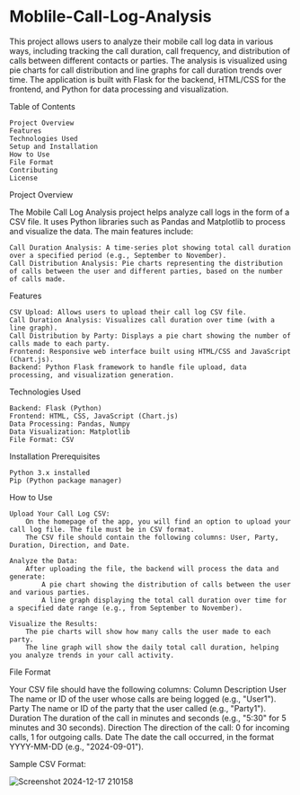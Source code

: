 # Moblile-Call-Log-Analysis
This project allows users to analyze their mobile call log data in various ways, including tracking the call duration, call frequency, and distribution of calls between different contacts or parties. The analysis is visualized using pie charts for call distribution and line graphs for call duration trends over time. The application is built with Flask for the backend, HTML/CSS for the frontend, and Python for data processing and visualization.


Table of Contents

    Project Overview
    Features
    Technologies Used
    Setup and Installation
    How to Use
    File Format
    Contributing
    License

Project Overview

The Mobile Call Log Analysis project helps analyze call logs in the form of a CSV file. It uses Python libraries such as Pandas and Matplotlib to process and visualize the data. The main features include:

    Call Duration Analysis: A time-series plot showing total call duration over a specified period (e.g., September to November).
    Call Distribution Analysis: Pie charts representing the distribution of calls between the user and different parties, based on the number of calls made.

Features

    CSV Upload: Allows users to upload their call log CSV file.
    Call Duration Analysis: Visualizes call duration over time (with a line graph).
    Call Distribution by Party: Displays a pie chart showing the number of calls made to each party.
    Frontend: Responsive web interface built using HTML/CSS and JavaScript (Chart.js).
    Backend: Python Flask framework to handle file upload, data processing, and visualization generation.

Technologies Used

    Backend: Flask (Python)
    Frontend: HTML, CSS, JavaScript (Chart.js)
    Data Processing: Pandas, Numpy
    Data Visualization: Matplotlib
    File Format: CSV

Installation
Prerequisites

    Python 3.x installed
    Pip (Python package manager)

How to Use

    Upload Your Call Log CSV:
        On the homepage of the app, you will find an option to upload your call log file. The file must be in CSV format.
        The CSV file should contain the following columns: User, Party, Duration, Direction, and Date.

    Analyze the Data:
        After uploading the file, the backend will process the data and generate:
            A pie chart showing the distribution of calls between the user and various parties.
            A line graph displaying the total call duration over time for a specified date range (e.g., from September to November).

    Visualize the Results:
        The pie charts will show how many calls the user made to each party.
        The line graph will show the daily total call duration, helping you analyze trends in your call activity.

File Format

Your CSV file should have the following columns:
Column	Description
User	The name or ID of the user whose calls are being logged (e.g., "User1").
Party	The name or ID of the party that the user called (e.g., "Party1").
Duration	The duration of the call in minutes and seconds (e.g., "5:30" for 5 minutes and 30 seconds).
Direction	The direction of the call: 0 for incoming calls, 1 for outgoing calls.
Date	The date the call occurred, in the format YYYY-MM-DD (e.g., "2024-09-01").

Sample CSV Format:

![Screenshot 2024-12-17 210158](https://github.com/user-attachments/assets/77e45d08-6423-4395-8512-c0a14b307698)

  

